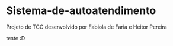# Sistema-de-autoatendimento

Projeto de TCC desenvolvido por Fabiola de Faria e Heitor Pereira

teste :D
